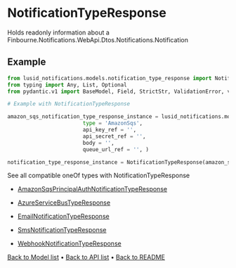 # NotificationTypeResponse

Holds readonly information about a Finbourne.Notifications.WebApi.Dtos.Notifications.Notification
## Example

```python
from lusid_notifications.models.notification_type_response import NotificationTypeResponse
from typing import Any, List, Optional
from pydantic.v1 import BaseModel, Field, StrictStr, ValidationError, validator

# Example with NotificationTypeResponse 

amazon_sqs_notification_type_response_instance = lusid_notifications.models.amazon_sqs_notification_type_response.AmazonSqsNotificationTypeResponse(
                        type = 'AmazonSqs', 
                        api_key_ref = '', 
                        api_secret_ref = '', 
                        body = '', 
                        queue_url_ref = '', )

notification_type_response_instance = NotificationTypeResponse(amazon_sqs_notification_type_response_instance)

```
See all compatible oneOf types with NotificationTypeResponse


 * [AmazonSqsPrincipalAuthNotificationTypeResponse](./AmazonSqsPrincipalAuthNotificationTypeResponse.md)

 * [AzureServiceBusTypeResponse](./AzureServiceBusTypeResponse.md)

 * [EmailNotificationTypeResponse](./EmailNotificationTypeResponse.md)

 * [SmsNotificationTypeResponse](./SmsNotificationTypeResponse.md)

 * [WebhookNotificationTypeResponse](./WebhookNotificationTypeResponse.md)

[Back to Model list](../README.md#documentation-for-models) &#8226; [Back to API list](../README.md#documentation-for-api-endpoints) &#8226; [Back to README](../README.md)


